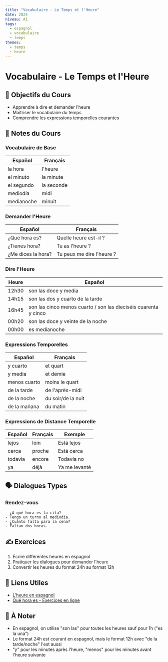 ```yaml
---
title: "Vocabulaire - Le Temps et l'Heure"
date: 2024
niveau: A1
tags:
  - espagnol
  - vocabulaire
  - temps
themes:
  - temps
  - heure
---
```


# Vocabulaire - Le Temps et l'Heure

## 🎯 Objectifs du Cours
- Apprendre à dire et demander l'heure
- Maîtriser le vocabulaire du temps
- Comprendre les expressions temporelles courantes

## 📝 Notes du Cours

### Vocabulaire de Base
| Español | Français |
|---------|----------|
| la hora | l'heure |
| el minuto | la minute |
| el segundo | la seconde |
| mediodía | midi |
| medianoche | minuit |

### Demander l'Heure
| Español | Français |
|---------|----------|
| ¿Qué hora es? | Quelle heure est-il ? |
| ¿Tienes hora? | Tu as l'heure ? |
| ¿Me dices la hora? | Tu peux me dire l'heure ? |

### Dire l'Heure
| Heure | Español |
|-------|----------|
| 12h30 | son las doce y media |
| 14h15 | son las dos y cuarto de la tarde |
| 16h45 | son las cinco menos cuarto / son las dieciséis cuarenta y cinco |
| 00h20 | son las doce y veinte de la noche |
| 00h00 | es medianoche |

### Expressions Temporelles
| Español | Français |
|---------|----------|
| y cuarto | et quart |
| y media | et demie |
| menos cuarto | moins le quart |
| de la tarde | de l'après-midi |
| de la noche | du soir/de la nuit |
| de la mañana | du matin |

### Expressions de Distance Temporelle
| Español | Français | Exemple |
|---------|----------|----------|
| lejos | loin | Está lejos |
| cerca | proche | Está cerca |
| todavía | encore | Todavía no |
| ya | déjà | Ya me levanté |

## 🗣️ Dialogues Types

### Rendez-vous
```español
- ¿A qué hora es la cita?
- Tengo un turno al mediodía.
- ¿Cuánto falta para la cena?
- Faltan dos horas.
```

## ✍️ Exercices
1. Écrire différentes heures en espagnol
2. Pratiquer les dialogues pour demander l'heure
3. Convertir les heures du format 24h au format 12h

## 📌 Liens Utiles
- [L'heure en espagnol](https://www.espagnol-cours.fr/l-heure-en-espagnol)
- [Qué hora es - Exercices en ligne](https://www.liveworksheets.com/l-heure-en-espagnol)

## 📝 À Noter
- En espagnol, on utilise "son las" pour toutes les heures sauf pour 1h ("es la una")
- Le format 24h est courant en espagnol, mais le format 12h avec "de la tarde/noche" l'est aussi
- "y" pour les minutes après l'heure, "menos" pour les minutes avant l'heure suivante
